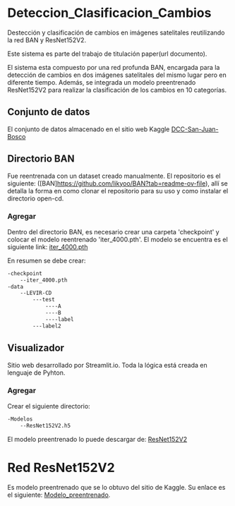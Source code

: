 # Deteccion_Clasificacion_Cambios
Destección y clasificación de cambios en imágenes satelitales reutilizando la red BAN y ResNet152V2. 

Este sistema es parte del trabajo de titulación paper(url documento).

El sistema esta compuesto por una red profunda BAN, encargada para la detección de cambios en dos imágenes satelitales del mismo lugar pero en diferente tiempo. Además, se integrada un modelo preentrenado ResNet152V2 para realizar la clasificación de los cambios en 10 categorías.

## Conjunto de datos
El conjunto de datos almacenado en el sitio web Kaggle [DCC-San-Juan-Bosco](https://kaggle.com/datasets/23c6ddb51029b5dc20c5291d958467f1524cf2abc782cbc8b1f4f965eed89dda)

## Directorio BAN 
Fue reentrenada con un dataset creado manualmente. El repositorio es el siguiente: ([BAN]https://github.com/likyoo/BAN?tab=readme-ov-file), allí se detalla la forma en como clonar el repositorio para su uso y como instalar el directorio open-cd.

### Agregar
Dentro del directorio BAN, es necesario crear una carpeta 'checkpoint' y colocar el modelo reentrenado 'iter_4000.pth'. El modelo se encuentra es el siguiente link: [iter_4000.pth](https://drive.google.com/file/d/1D1aT5CGi5ZTaES0XjWbbCULFZvOQ_YAe/view?usp=drive_link) 

En resumen se debe crear:
```bash
-checkpoint
    --iter_4000.pth
-data  
    --LEVIR-CD
        ---test
            ----A
            ----B
            ----label
        ---label2
```
## Visualizador
Sitio web desarrollado por Streamlit.io. Toda la lógica está creada en lenguaje de Pyhton.

### Agregar
Crear el siguiente directorio:
```bash
-Modelos
    --ResNet152V2.h5
```
El modelo preentrenado lo puede descargar de: [ResNet152V2](https://drive.google.com/file/d/1MkThCHmPvfXqnspdWFh64O1NSHqF5eDf/view?usp=drive_link)

# Red ResNet152V2
Es modelo preentrenado que se lo obtuvo del sitio de Kaggle. Su enlace es el siguiente: [Modelo_preentrenado](https://www.kaggle.com/code/nilesh789/land-cover-classification-with-eurosat-dataset).
